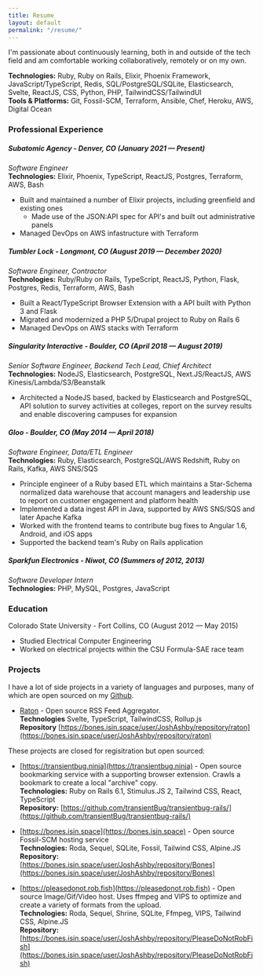 ```yaml
---
title: Resume
layout: default
permalink: "/resume/"
---
```


I'm passionate about continuously learning, both in and outside of the tech field and am comfortable working collaboratively, remotely or on my own. 

**Technologies:** Ruby, Ruby on Rails, Elixir, Phoenix Framework, JavaScript/TypeScript, Redis, SQL/PostgreSQL/SQLite, Elasticsearch, Svelte, ReactJS, CSS, Python, PHP, TailwindCSS/TailwindUI  
**Tools & Platforms:** Git, Fossil-SCM, Terraform, Ansible, Chef, Heroku, AWS, Digital Ocean  
  
  
### Professional Experience
##### Subatomic Agency - Denver, CO (January 2021 — Present)
_Software Engineer_  
**Technologies:** Elixir, Phoenix, TypeScript, ReactJS, Postgres, Terraform, AWS, Bash  

* Built and maintained a number of Elixir projects, including greenfield and existing ones
  - Made use of the JSON:API spec for API's and built out administrative panels
* Managed DevOps on AWS infastructure with Terraform
  
  
##### Tumbler Lock - Longmont, CO (August 2019 — December 2020)
_Software Engineer, Contractor_  
**Technologies:** Ruby/Ruby on Rails, TypeScript, ReactJS, Python, Flask, Postgres, Redis, Terraform, AWS, Bash  

* Built a React/TypeScript Browser Extension with a API built with Python 3 and Flask  
* Migrated and modernized a PHP 5/Drupal project to Ruby on Rails 6  
* Managed DevOps on AWS stacks with Terraform  
  
  
##### Singularity Interactive - Boulder, CO (April 2018 — August 2019)
_Senior Software Engineer, Backend Tech Lead, Chief Architect_  
**Technologies:** NodeJS, Elasticsearch, PostgreSQL, Next.JS/ReactJS, AWS Kinesis/Lambda/S3/Beanstalk  

* Architected a NodeJS based, backed by Elasticsearch and PostgreSQL, API solution to survey activities at colleges, report on the survey results and enable discovering campuses for expansion  
  
  
##### Gloo - Boulder, CO (May 2014 — April 2018)
_Software Engineer, Data/ETL Engineer_  
**Technologies:** Ruby, Elasticsearch, PostgreSQL/AWS Redshift, Ruby on Rails, Kafka, AWS SNS/SQS  

* Principle engineer of a Ruby based ETL which maintains a Star-Schema normalized data warehouse that account managers and leadership use to report on customer engagement and platform health  
* Implemented a data ingest API in Java, supported by AWS SNS/SQS and later Apache Kafka  
* Worked with the frontend teams to contribute bug fixes to Angular 1.6,  Android, and iOS apps  
* Supported the backend team's Ruby on Rails application  
  
  
##### Sparkfun Electronics - Niwot, CO (Summers of 2012, 2013)
_Software Developer Intern_  
**Technologies:** PHP, MySQL, Postgres, JavaScript  
  
  
### Education
Colorado State University - Fort Collins, CO (August 2012 — May 2015)  
* Studied Electrical Computer Engineering  
* Worked on electrical projects within the CSU Formula-SAE race team  


### Projects
I have a lot of side projects in a variety of languages and purposes, many of which are open sourced on my [Github](https://github.com/JoshAshby).

- [Raton](https://bones.isin.space/user/JoshAshby/repository/raton) - Open source RSS Feed Aggregator.  
  **Technologies** Svelte, TypeScript, TailwindCSS, Rollup.js  
  **Repository** [https://bones.isin.space/user/JoshAshby/repository/raton](https://bones.isin.space/user/JoshAshby/repository/raton)

<!--Broom - Closed source browser extension for scraping websites with an easy to use interface.-->
<!--**Technologies** Svelte, TypeScript, TailwindCSS, Rollup.js-->
  
  
These projects are closed for regisitration but open sourced:  
  
- [https://transientbug.ninja](https://transientbug.ninja) - Open source bookmarking service with a supporting browser extension. Crawls a bookmark to create a local "archive" copy.  
  **Technologies:** Ruby on Rails 6.1, Stimulus.JS 2, Tailwind CSS, React, TypeScript  
  **Repository:** [https://github.com/transientBug/transientbug-rails/](https://github.com/transientBug/transientbug-rails/)  

- [https://bones.isin.space](https://bones.isin.space) - Open source Fossil-SCM hosting service  
  **Technologies:** Roda, Sequel, SQLite, Fossil, Tailwind CSS, Alpine.JS  
  **Repository:** [https://bones.isin.space/user/JoshAshby/repository/Bones](https://bones.isin.space/user/JoshAshby/repository/Bones)

- [https://pleasedonot.rob.fish](https://pleasedonot.rob.fish) - Open source Image/Gif/Video host. Uses ffmpeg and VIPS to optimize and create a variety of formats from the upload.  
  **Technologies:** Roda, Sequel, Shrine, SQLite, Ffmpeg, VIPS, Tailwind CSS, Alpine.JS  
  **Repository:** [https://bones.isin.space/user/JoshAshby/repository/PleaseDoNotRobFish](https://bones.isin.space/user/JoshAshby/repository/PleaseDoNotRobFish)

